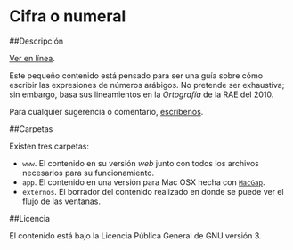# Cifra o numeral

##Descripción

[Ver en línea](http://cifraonumeral.perrotriste.org/).

Este pequeño contenido está pensado para ser una guía sobre cómo escribir las expresiones de números arábigos. No pretende ser exhaustiva; sin embargo, basa sus lineamientos en la *Ortografía* de la RAE del 2010.

Para cualquier sugerencia o comentario, [escríbenos](mailto:contacto@perrotriste.org).

##Carpetas

Existen tres carpetas:
- `www`. El contenido en su versión *web* junto con todos los archivos necesarios para su funcionamiento.
- `app`. El contenido en una versión para Mac OSX hecha con [`MacGap`](https://github.com/MacGapProject/MacGap1).
- `externos`. El borrador del contenido realizado en donde se puede ver el flujo de las ventanas.

##Licencia

El contenido está bajo la Licencia Pública General de GNU versión 3.